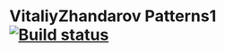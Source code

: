 # VitaliyZhandarov Patterns1  [![Build status](https://ci.appveyor.com/api/projects/status/wem2if8n9omjeo3h?svg=true)](https://ci.appveyor.com/project/VitalyZhandarov/patterns1)
